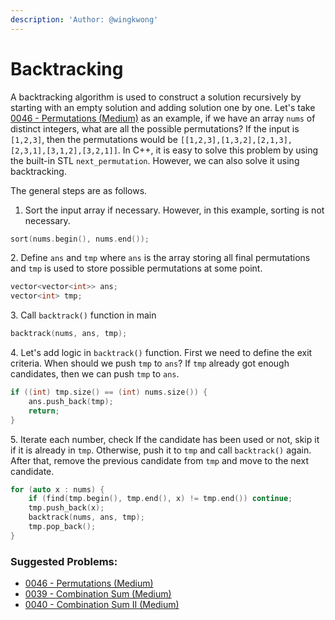 ```yaml
---
description: 'Author: @wingkwong'
---
```


# Backtracking

A backtracking algorithm is used to construct a solution recursively by starting with an empty solution and adding solution one by one. Let's take [0046 - Permutations (Medium)](../../solutions/0000-0099/0046-permutations-medium.md) as an example, if we have an array `nums` of distinct integers, what are all the possible permutations? If the input is `[1,2,3]`, then the permutations would be `[[1,2,3],[1,3,2],[2,1,3],[2,3,1],[3,1,2],[3,2,1]]`.  In C++, it is easy to solve this problem by using the built-in STL `next_permutation`. However, we can also solve it using backtracking.&#x20;

The general steps are as follows.&#x20;

1. Sort the input array if necessary. However, in this example, sorting is not necessary.&#x20;

```cpp
sort(nums.begin(), nums.end());
```

2\. Define `ans` and `tmp` where `ans` is the array storing all final permutations and `tmp` is used to store possible permutations at some point.

```cpp
vector<vector<int>> ans;
vector<int> tmp;
```

3\. Call `backtrack()` function in main

```cpp
backtrack(nums, ans, tmp);
```

4\. Let's add logic in `backtrack()` function. First we need to define the exit criteria. When should we push `tmp` to `ans`? If `tmp` already got enough candidates, then we can push `tmp` to `ans`.&#x20;

```cpp
if ((int) tmp.size() == (int) nums.size()) {
    ans.push_back(tmp);
    return;
}
```

5\. Iterate each number, check If the candidate has been used or not, skip it if it is already in `tmp`. Otherwise, push it to `tmp` and call `backtrack()` again. After that, remove the previous candidate from `tmp` and move to the next candidate.

```cpp
for (auto x : nums) {
    if (find(tmp.begin(), tmp.end(), x) != tmp.end()) continue;
    tmp.push_back(x);
    backtrack(nums, ans, tmp);
    tmp.pop_back();   
}
```

### Suggested Problems:

* [0046 - Permutations (Medium)](../../solutions/0000-0099/0046-permutations-medium.md)
* [0039 - Combination Sum (Medium)](../../solutions/0000-0099/0039-combination-sum-medium.md)
* [0040 - Combination Sum II (Medium)](../../solutions/0000-0099/0040-combination-sum-ii-medium.md)
